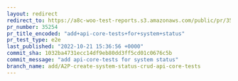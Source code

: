 ```yaml
---
layout: redirect
redirect_to: https://a8c-woo-test-reports.s3.amazonaws.com/public/pr/35254/e2e/index.html
pr_number: 35254
pr_title_encoded: "add+api-core-tests+for+system+status"
pr_test_type: e2e
last_published: "2022-10-21 15:36:56 +0000"
commit_sha: 1032ba4731ecc14df9eb80dd3ff5cd01c0676c5b
commit_message: "add api-core-tests for system status"
branch_name: add/A2P-create-system-status-crud-api-core-tests
---
```

